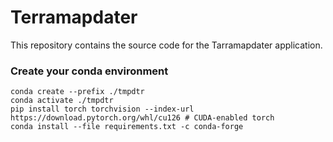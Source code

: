 # Terramapdater

This repository contains the source code for the Tarramapdater application.

### Create your conda environment

```shell
conda create --prefix ./tmpdtr
conda activate ./tmpdtr
pip install torch torchvision --index-url https://download.pytorch.org/whl/cu126 # CUDA-enabled torch
conda install --file requirements.txt -c conda-forge
```

